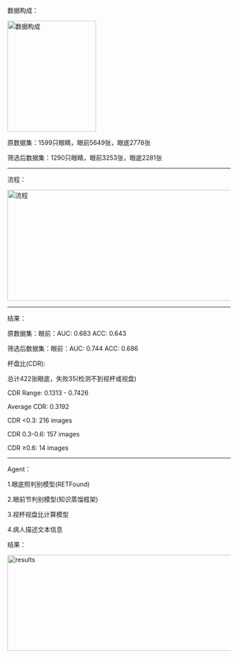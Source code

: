 
数据构成：

<img width="200" height="250" alt="数据构成" src="https://github.com/user-attachments/assets/02c1e98d-ee1a-4991-b700-12c18a3a248b" />

原数据集：1599只眼睛，眼前5649张，眼底2778张

筛选后数据集：1290只眼睛，眼前3253张，眼底2281张 
***
流程：
  
<img width="600" height="250" alt="流程" src="https://github.com/user-attachments/assets/3cf28ada-1afb-4c1a-825f-126c722eac9d" />

***
结果：

原数据集：眼前：AUC: 0.683  ACC: 0.643 

筛选后数据集：眼前：AUC: 0.744  ACC: 0.686



杯盘比(CDR):

总计422张眼底，失败35(检测不到视杯或视盘)

CDR Range: 0.1313 - 0.7426

Average CDR: 0.3192

CDR <0.3: 216 images

CDR 0.3-0.6: 157 images

CDR ≥0.6: 14 images

***
Agent：

1.眼底照判别模型(RETFound)

2.眼前节判别模型(知识蒸馏框架)

3.视杯视盘比计算模型

4.病人描述文本信息

结果：

<img width="834" height="216" alt="results" src="https://github.com/user-attachments/assets/6df69b30-845a-486e-a7b5-2e6854b2015a" />
